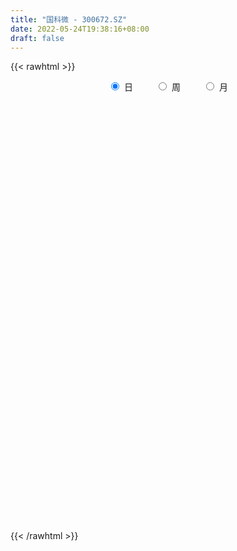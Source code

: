 ```yaml
---
title: "国科微 - 300672.SZ"
date: 2022-05-24T19:38:16+08:00
draft: false
---
```

{{< rawhtml >}}
    <div style="text-align: center">
        <label style="padding: 1rem;"><input style="margin-right: .5rem" type="radio" name="period" value="D" checked onclick="period_change(this)">日</label>
        <label style="padding: 1rem;"><input style="margin-right: .5rem" type="radio" name="period" value="W" onclick="period_change(this)">周</label>
        <label style="padding: 1rem;"><input style="margin-right: .5rem" type="radio" name="period" value="M" onclick="period_change(this)">月</label>
    </div>
    <div id="chart" style="height: 700px;"></div> 
    <script type="text/javascript">
        const D_v = [120862.31,89171.42,76706.15,83372.75,61074.45,62455.56,37964.52,43566.07,37757.03,58701.95,93674.2,50796.75,74040.01,43070.72,50532.37,38507.97,38149.57,51540.94,35740.87,30861.51,44249.94,84774.04,63611.9,56267.77,61384.2,67273.77,80666.61,52719.08,88817.34,119776.29,146628.26,105158.92,146921.7,108552.94,102187.53,93250.22,104675.49,78213.66,76056.55,81444.89,84330.43,63871.51,73622.16,49145.52,72062.99,117641.04,95067.58,100687.19,96607.95,90445.39,63958.99,64033.52,98239.22,79184.58,82783.19,69772.34,57207.22,44420.4,45070.36,68785.7,50567.45,69931.08,48498.93,44212.9,39299.27,33396.61,46309.02,38522.74,24164.31,36000.0,35255.27,45615.24,73261.95,44965.19,60491.72,45237.27,61987.63,35592.64,44218.52,34793.98,34317.98,31608.55,27212.01,29210.75,37514.67,45977.75,25271.4,30812.31,24269.03,36174.66,30590.0,21365.81,29632.81,63763.49,45093.97,34850.5,42283.98,45282.2,32596.66,17856.31,28895.82,23425.02,16724.87,33432.67,22570.6,19406.68,21418.0,19260.33,19587.73,80713.4,136599.55,85797.56,53882.55,49706.16,60603.28,63576.87,68520.57,50084.01,81132.19,49438.81,55008.53,44709.56,80245.39,53673.69,55195.55,39514.84,43396.9,32116.44,28419.46,37956.43,26720.0,25745.16,158714.24,128467.35,101268.0,75016.56,65868.9,107901.64,90627.81,56747.91,67600.43,53592.94,35628.09,27952.5,31332.26,27707.84,30980.6,29976.99,30624.09,29980.32,26485.12,26604.0,48254.42,30649.88,28489.61,30772.4,37882.36,46208.9,61374.17,82727.43,44773.31,27224.04,51524.96,60525.04,63485.09,42463.5,35831.13,40794.29,43473.11,42470.63,34731.2,25015.0,31067.97,60280.57,54276.19,49009.39,44760.06,110969.02,46036.31,153850.5,79280.48,62775.98,48627.82,43652.52,43129.45,38199.22,48525.04,28009.14,34788.79,40626.64,60458.82,80412.96,49231.7,43280.71,34200.0,26520.68,35432.5,61028.48,41184.6,41526.74,44454.92,45700.85,39419.2,26965.0,40435.78,44675.76,57011.8,44343.02,37890.67,41183.27,47680.37,47337.76,60996.13,35208.02,37290.29,38721.71,31204.32,23203.65,33372.0,38082.63,33519.78,33784.81,32272.54,28367.66,29058.0,22041.98,31445.1,27387.45,21924.94,31313.43,29841.94,34570.21,30824.12,51863.53,75615.04,56710.9,40398.97,41072.0,29228.0,54775.57,66328.37,62241.13,36422.44,32969.9,50382.24,39741.15,142221.39,82705.04,64834.32,70605.87]
const D_histogram = [0.0,0.0877939601,-0.2328827715,-0.1719512813,-0.4796543482,-0.6665525794,-0.724423935,-0.5885871289,-0.5387936617,-0.569756831,-0.2851456763,-0.2445358248,-0.369249846,-0.4826863576,-0.7569574189,-0.8480971056,-0.8323826887,-0.5545768085,-0.5240502581,-0.3772667872,-0.2096206381,-0.5417128462,-0.4183133498,-0.3591172865,-0.016715608,0.3663138112,0.269115853,0.0058203643,0.769367394,1.3515818732,2.5238887369,3.1724277583,3.9629561087,4.4713619686,4.9785899786,4.8599309393,5.1915307908,4.6971506255,4.1646865595,3.1687214434,2.3471127659,1.5770813133,0.4244478754,-0.2042649352,-0.2332393251,1.2131433586,1.3821700311,2.0519313212,3.2740016228,3.6915667612,3.7060447547,3.1191597773,2.5638289372,1.3042386512,1.4231896537,0.8121116912,-0.0859526734,-1.0987516876,-1.4775652879,-0.79186318,-0.4226909083,-1.3903026279,-2.4941427818,-2.90569884,-3.0651076288,-3.3012981638,-3.111326419,-3.6271401939,-3.6814614579,-3.751187187,-3.8598447654,-3.9196984453,-2.8838999196,-2.0674406752,-1.1680855317,-0.8675240304,-1.6133753886,-2.1497123987,-2.228153319,-2.6868706629,-3.1903940396,-3.1286529771,-2.9161282581,-2.5593447009,-2.4983457514,-1.9756838894,-1.6996504902,-1.389684202,-1.0766364231,-1.3799671115,-1.5164317157,-1.4834529222,-1.1696721343,-0.4001118308,-0.1060852215,0.0278769029,-0.5154640817,-0.2028416435,-0.2618147225,-0.3879116116,-0.7419535896,-0.5587419615,-0.4778901825,-0.2135413307,0.005668405,0.1710416752,0.3867861022,0.4202471338,1.9066590835,4.509304352,6.5857137621,7.6678941322,7.475154779,7.0564893322,6.0891814699,5.4064143143,5.0690509756,4.6192690738,4.2652378496,3.4618594269,3.256008901,2.7496654402,3.6847366279,4.3164862303,4.5939106746,4.4264027171,4.6487975966,4.3402737306,3.6414435857,3.5565790774,3.0730270584,2.4160040513,-1.333005273,-4.0979827283,-6.284632598,-7.2306268195,-7.8019913039,-7.2445887178,-5.5335558786,-4.4190629362,-4.6745135754,-3.9942710104,-3.6954203014,-3.310372228,-3.1921764812,-3.0244552997,-3.0541441177,-2.9769628798,-3.1957336423,-3.5225370862,-3.5153689542,-3.3359098016,-2.5773774184,-2.1349788903,-2.3749210971,-2.1521627005,-1.5249111175,-0.9549729226,-0.192111166,-0.6823086225,-1.5279577793,-1.8357410197,-2.6635746702,-2.3179612874,-2.220993403,-2.2428785782,-2.3885206853,-2.051735139,-1.4357626474,-0.8097507136,-0.4809186707,-0.2657884815,-0.1294052225,0.7612508215,0.9792200873,1.3005252456,0.9469285839,0.3092243306,-1.8867514081,-3.9112638193,-4.9448988189,-5.4005058027,-5.4786833372,-5.056735823,-4.2361869837,-3.4123129521,-2.5400796314,-1.7661767546,-0.9557940179,-0.3032484264,0.6010338828,1.0967647855,1.6321305318,2.0578074788,2.2830677943,2.3988839418,2.2845922795,2.1570458441,1.8634172651,1.5412928471,1.2957295983,1.1157311283,1.1375208015,1.061243366,0.7559623586,0.8160135871,1.138330737,1.3189988914,1.5107260995,1.6978055306,1.8459589877,1.8211708348,1.6123827138,1.451252149,1.2038778892,1.2694123792,1.120139349,0.9997690478,0.817306435,0.5608699145,0.4240330418,0.0818243585,-0.0107849458,0.0024077513,0.0869616121,0.1465185947,0.3815958718,0.4033391496,0.3244094146,0.1347238869,-0.0860267114,-0.6610100252,-1.0555907648,-0.7485836851,-0.9377496626,-0.8738307935,-0.803252028,-0.7482369959,-0.5860929277,-0.2797271745,0.1367110076,0.5355426456,0.7927207909,1.0077279307,1.2433620365,1.4320661576,2.0249229699,2.2667857319,2.4762997916,2.1970821903]
const D_fast = [0.0,0.1097424501,-0.2691549744,-0.2512113044,-0.6788279584,-1.0323643345,-1.2713416738,-1.2826516499,-1.3675565981,-1.5409589752,-1.3276342397,-1.3481583444,-1.565184827,-1.799292928,-2.262803344,-2.5659673071,-2.7583485625,-2.6191868843,-2.7196728985,-2.6672061244,-2.5519651347,-3.0194855544,-3.0006643954,-3.0312476538,-2.6930248773,-2.2184170054,-2.2483360002,-2.5101763979,-1.5542875197,-0.6341775722,1.1691014758,2.6107474367,4.3920148143,6.0182611663,7.770136671,8.8664603665,10.4959429157,11.1758504068,11.6845579807,11.4807732254,11.2459427393,10.870181615,9.823660146,9.1438811016,9.0565968805,10.8062654038,11.3208345841,12.5035787045,14.5441494118,15.8846062405,16.8255954227,17.0185003896,17.1041267838,16.1705961606,16.6453445765,16.2372945368,15.3177420039,14.0302550677,13.2820501455,13.7697864584,14.0332860031,12.7180986264,10.9907227771,9.8527420089,8.9270563128,7.8655412369,7.277681377,5.8550825536,4.8803959251,3.8728733993,2.7992546295,1.7594763383,2.0742998841,2.3738989597,2.9812327203,3.064913214,1.9157180086,0.8419528988,0.2064736488,-0.9239613608,-2.2250832474,-2.9455054292,-3.4620127748,-3.7450653928,-4.3086528811,-4.2799119915,-4.4287912148,-4.4662459771,-4.4223573039,-5.0706797702,-5.5862523034,-5.9241367405,-5.9027739861,-5.2332416403,-4.9657363364,-4.8248049863,-5.4970119913,-5.2350999639,-5.3595267236,-5.5826015156,-6.122131891,-6.0786057532,-6.1172265199,-5.9062630007,-5.6856361637,-5.4775024748,-5.1650615222,-5.0265387072,-3.0634619866,0.6665093699,4.3893472205,7.3885011237,9.0645504652,10.4100073515,10.9649948566,11.6338312797,12.5637306849,13.2687660515,13.9810442897,14.0431307238,14.6512824231,14.8323553223,16.6886106671,18.399481827,19.82538394,20.7644766617,22.1490709404,22.925615507,23.1371462585,23.9414265196,24.2261312653,24.1731092709,20.0908486284,16.3013754911,12.5435674719,9.7899165455,7.2680542351,6.0143096417,6.3419535113,6.3516807196,4.9276016865,4.609276499,3.9842721327,3.541727149,2.8618787755,2.2734861321,1.4802612847,0.8132018027,-0.2045023705,-1.4119400859,-2.2836141925,-2.9381324903,-2.8239444617,-2.9152906562,-3.7489631373,-4.0642454158,-3.8182216121,-3.4870266479,-2.7721926828,-3.4329672949,-4.6606058965,-5.4273243918,-6.9210517099,-7.154928649,-7.6132091152,-8.1958139351,-8.9385862135,-9.1147344519,-8.8577026222,-8.4341283668,-8.2255259915,-8.0768429227,-7.9728109694,-6.89184222,-6.4290679323,-5.7826314627,-5.8994959784,-6.459894149,-9.1275577397,-12.1298861058,-14.3997458101,-16.2054792445,-17.6533276134,-18.495564055,-18.7340619615,-18.763266168,-18.5260527552,-18.193694067,-17.6222598348,-17.0455263499,-15.9909855699,-15.2210634709,-14.2776650917,-13.337536275,-12.5415090109,-11.825971878,-11.3691154704,-10.9574004448,-10.7851747074,-10.7219759137,-10.6436067629,-10.5446724509,-10.2385025773,-10.0494691713,-10.165759589,-9.9017049638,-9.2948051296,-8.7843872523,-8.2149785194,-7.6034477056,-6.9938045016,-6.5632999458,-6.3689923884,-6.1673099159,-6.1137147034,-5.7308271186,-5.6000653115,-5.4704933508,-5.4486293549,-5.5648483967,-5.595677009,-5.9174296026,-6.0127351434,-5.9989405085,-5.8926462446,-5.7964596134,-5.4659833683,-5.3434053031,-5.3412326845,-5.4972372404,-5.7394945166,-6.4797303367,-7.1382087675,-7.018347609,-7.4419510022,-7.5964898315,-7.726724073,-7.8587682898,-7.8431474535,-7.606713494,-7.15609756,-6.6233802606,-6.1680219176,-5.7010827951,-5.1546081801,-4.6078875196,-3.5087999649,-2.7002407699,-1.8716517623,-1.601598816]
const D_slow = [0.0,0.02194849,-0.0362722029,-0.0792600232,-0.1991736102,-0.3658117551,-0.5469177388,-0.694064521,-0.8287629365,-0.9712021442,-1.0424885633,-1.1036225195,-1.195934981,-1.3166065704,-1.5058459251,-1.7178702015,-1.9259658737,-2.0646100758,-2.1956226404,-2.2899393372,-2.3423444967,-2.4777727082,-2.5823510457,-2.6721303673,-2.6763092693,-2.5847308165,-2.5174518533,-2.5159967622,-2.3236549137,-1.9857594454,-1.3547872612,-0.5616803216,0.4290587056,1.5468991977,2.7915466924,4.0065294272,5.3044121249,6.4786997813,7.5198714212,8.312051782,8.8988299735,9.2931003018,9.3992122706,9.3481460368,9.2898362056,9.5931220452,9.938664553,10.4516473833,11.270147789,12.1930394793,13.119550668,13.8993406123,14.5402978466,14.8663575094,15.2221549228,15.4251828456,15.4036946773,15.1290067554,14.7596154334,14.5616496384,14.4559769113,14.1084012543,13.4848655589,12.7584408489,11.9921639417,11.1668394007,10.389007796,9.4822227475,8.561857383,7.6240605863,6.6590993949,5.6791747836,4.9581998037,4.4413396349,4.149318252,3.9324372444,3.5290933972,2.9916652975,2.4346269678,1.7629093021,0.9653107922,0.1831475479,-0.5458845166,-1.1857206919,-1.8103071297,-2.3042281021,-2.7291407246,-3.0765617751,-3.3457208809,-3.6907126588,-4.0698205877,-4.4406838182,-4.7331018518,-4.8331298095,-4.8596511149,-4.8526818892,-4.9815479096,-5.0322583205,-5.0977120011,-5.194689904,-5.3801783014,-5.5198637917,-5.6393363374,-5.6927216701,-5.6913045688,-5.64854415,-5.5518476244,-5.446785841,-4.9701210701,-3.8427949821,-2.1963665416,-0.2793930085,1.5893956862,3.3535180193,4.8758133867,6.2274169653,7.4946797092,8.6494969777,9.7158064401,10.5812712968,11.3952735221,12.0826898821,13.0038740391,14.0829955967,15.2314732653,16.3380739446,17.5002733438,18.5853417764,19.4957026728,20.3848474422,21.1531042068,21.7571052196,21.4238539014,20.3993582193,18.8282000698,17.020543365,15.070045539,13.2588983595,11.8755093899,10.7707436558,9.602115262,8.6035475094,7.679692434,6.852099377,6.0540552567,5.2979414318,4.5344054024,3.7901646824,2.9912312718,2.1105970003,1.2317547617,0.3977773113,-0.2465670433,-0.7803117658,-1.3740420401,-1.9120827153,-2.2933104946,-2.5320537253,-2.5800815168,-2.7506586724,-3.1326481172,-3.5915833721,-4.2574770397,-4.8369673615,-5.3922157123,-5.9529353568,-6.5500655282,-7.0629993129,-7.4219399748,-7.6243776532,-7.7446073209,-7.8110544412,-7.8434057469,-7.6530930415,-7.4082880196,-7.0831567083,-6.8464245623,-6.7691184796,-7.2408063316,-8.2186222865,-9.4548469912,-10.8049734419,-12.1746442762,-13.4388282319,-14.4978749779,-15.3509532159,-15.9859731237,-16.4275173124,-16.6664658169,-16.7422779235,-16.5920194528,-16.3178282564,-15.9097956235,-15.3953437538,-14.8245768052,-14.2248558197,-13.6537077499,-13.1144462889,-12.6485919726,-12.2632687608,-11.9393363612,-11.6604035792,-11.3760233788,-11.1107125373,-10.9217219476,-10.7177185509,-10.4331358666,-10.1033861438,-9.7257046189,-9.3012532362,-8.8397634893,-8.3844707806,-7.9813751022,-7.6185620649,-7.3175925926,-7.0002394978,-6.7202046605,-6.4702623986,-6.2659357899,-6.1257183112,-6.0197100508,-5.9992539611,-6.0019501976,-6.0013482598,-5.9796078567,-5.9429782081,-5.8475792401,-5.7467444527,-5.6656420991,-5.6319611273,-5.6534678052,-5.8187203115,-6.0826180027,-6.269763924,-6.5042013396,-6.722659038,-6.923472045,-7.110531294,-7.2570545259,-7.3269863195,-7.2928085676,-7.1589229062,-6.9607427085,-6.7088107258,-6.3979702167,-6.0399536773,-5.5337229348,-4.9670265018,-4.3479515539,-3.7986810063]
const D_data = [['2021-05-13', 92.8107, 87.2281, 85.8324, 98.1939],['2021-05-14', 87.2281, 88.6038, 82.9115, 90.4381],['2021-05-17', 83.5695, 82.7919, 81.5458, 87.5969],['2021-05-18', 83.7489, 86.6997, 81.7452, 89.6007],['2021-05-19', 88.5639, 81.1271, 80.6287, 88.5639],['2021-05-20', 79.7614, 80.7981, 77.0997, 82.3333],['2021-05-21', 80.7184, 81.1271, 78.7645, 83.1109],['2021-05-24', 80.5589, 83.1508, 79.253, 84.6162],['2021-05-25', 83.739, 82.0143, 79.9308, 84.0181],['2021-05-26', 82.2436, 80.4791, 79.8611, 86.2312],['2021-05-27', 78.8044, 84.6362, 78.8044, 90.7172],['2021-05-28', 82.7421, 82.0941, 80.7981, 84.1975],['2021-05-31', 83.091, 79.3825, 77.2592, 85.0848],['2021-06-01', 77.7676, 78.3557, 76.2025, 79.7514],['2021-06-02', 77.957, 74.5875, 73.77, 78.2561],['2021-06-03', 74.0492, 75.0162, 73.1021, 76.2623],['2021-06-04', 74.0193, 75.2155, 73.77, 77.0598],['2021-06-07', 76.0629, 78.4554, 75.8037, 79.6716],['2021-06-08', 78.5352, 75.4548, 75.2754, 79.1931],['2021-06-09', 75.1956, 76.7109, 74.4679, 77.6679],['2021-06-10', 76.7208, 77.2592, 75.7937, 78.7545],['2021-06-11', 74.2685, 69.9021, 68.3968, 74.2685],['2021-06-15', 70.8791, 74.2984, 70.6797, 76.342],['2021-06-16', 74.7769, 73.3015, 72.7732, 78.8542],['2021-06-17', 71.7862, 77.4087, 71.7862, 78.2561],['2021-06-18', 78.9639, 79.6517, 75.9632, 81.5458],['2021-06-21', 79.3427, 74.2984, 72.7732, 79.3427],['2021-06-22', 73.8498, 70.9887, 70.58, 75.5146],['2021-06-23', 70.7993, 85.1845, 70.7794, 85.1845],['2021-06-24', 88.8231, 87.1085, 84.7558, 90.4181],['2021-06-25', 84.9951, 100.5865, 84.8555, 104.5341],['2021-06-28', 96.3995, 101.1148, 94.7048, 104.6637],['2021-06-29', 105.1921, 109.6582, 105.1921, 121.3418],['2021-06-30', 113.0476, 113.1772, 110.665, 124.6116],['2021-07-01', 115.6395, 120.0259, 110.665, 122.6178],['2021-07-02', 119.6271, 117.6732, 107.6644, 120.9231],['2021-07-05', 118.6402, 128.5991, 112.7087, 128.5991],['2021-07-06', 125.6085, 122.6178, 117.733, 132.4671],['2021-07-07', 121.6209, 123.9137, 115.6395, 129.1375],['2021-07-08', 121.2022, 118.0321, 115.6395, 125.2894],['2021-07-09', 118.1019, 118.7299, 107.7541, 120.624],['2021-07-12', 119.6271, 117.9324, 113.8152, 121.8402],['2021-07-13', 117.6732, 110.0569, 107.774, 117.733],['2021-07-14', 110.3161, 113.2171, 109.6482, 115.6395],['2021-07-15', 111.642, 120.1056, 110.5554, 123.6944],['2021-07-16', 119.77, 144.19, 119.1, 144.19],['2021-07-19', 142.88, 135.0, 131.7, 142.99],['2021-07-20', 135.01, 146.39, 131.95, 149.0],['2021-07-21', 144.89, 162.14, 140.37, 172.16],['2021-07-22', 160.0, 160.98, 157.1, 174.12],['2021-07-23', 161.99, 161.88, 156.99, 169.16],['2021-07-26', 160.0, 157.46, 153.0, 167.56],['2021-07-27', 160.43, 159.07, 156.0, 182.9],['2021-07-28', 158.01, 148.97, 127.26, 161.0],['2021-07-29', 156.8, 166.4, 155.0, 169.36],['2021-07-30', 166.41, 159.0, 155.26, 166.51],['2021-08-02', 157.83, 153.8, 147.13, 162.0],['2021-08-03', 154.0, 148.88, 144.56, 154.0],['2021-08-04', 151.5, 154.15, 149.28, 157.31],['2021-08-05', 152.49, 169.51, 147.85, 175.0],['2021-08-06', 169.5, 169.99, 163.0, 177.86],['2021-08-09', 162.0, 152.92, 148.0, 165.1],['2021-08-10', 150.0, 146.0, 142.31, 152.44],['2021-08-11', 144.55, 150.27, 143.35, 156.2],['2021-08-12', 150.0, 151.25, 149.95, 158.0],['2021-08-13', 148.5, 148.31, 145.5, 152.83],['2021-08-16', 145.0, 152.49, 144.37, 161.2],['2021-08-17', 151.56, 141.47, 140.44, 154.98],['2021-08-18', 141.44, 144.06, 141.38, 147.68],['2021-08-19', 144.67, 141.7, 136.0, 145.0],['2021-08-20', 141.5, 138.69, 136.3, 146.0],['2021-08-23', 136.0, 136.6, 134.87, 141.4],['2021-08-24', 136.6, 151.01, 132.0, 157.89],['2021-08-25', 150.95, 151.97, 147.76, 154.63],['2021-08-26', 150.67, 156.98, 150.67, 169.0],['2021-08-27', 156.21, 152.49, 147.3, 156.98],['2021-08-30', 144.0, 137.7, 137.0, 145.99],['2021-08-31', 136.99, 135.8, 134.0, 141.5],['2021-09-01', 135.67, 138.5, 129.35, 141.0],['2021-09-02', 138.51, 130.6, 130.17, 138.98],['2021-09-03', 132.0, 125.26, 124.99, 134.0],['2021-09-06', 125.26, 128.69, 122.01, 129.5],['2021-09-07', 127.86, 128.87, 127.73, 134.95],['2021-09-08', 129.69, 129.9, 126.0, 132.77],['2021-09-09', 128.0, 125.08, 122.3, 129.5],['2021-09-10', 126.5, 130.36, 125.2, 135.84],['2021-09-13', 128.0, 127.6, 125.57, 131.83],['2021-09-14', 127.24, 127.96, 127.01, 133.79],['2021-09-15', 126.8, 128.24, 123.51, 129.8],['2021-09-16', 126.95, 119.05, 119.05, 128.2],['2021-09-17', 120.43, 118.23, 118.23, 124.8],['2021-09-22', 118.76, 118.26, 116.46, 122.43],['2021-09-23', 117.99, 121.0, 117.0, 123.2],['2021-09-24', 124.0, 128.34, 124.0, 140.0],['2021-09-27', 127.0, 124.37, 123.51, 135.95],['2021-09-28', 122.5, 122.8, 119.4, 128.98],['2021-09-29', 120.84, 112.3, 111.0, 121.58],['2021-09-30', 114.99, 121.4, 112.5, 121.88],['2021-10-08', 124.75, 116.52, 115.09, 124.75],['2021-10-11', 116.85, 114.18, 113.58, 116.97],['2021-10-12', 114.5, 108.81, 105.9, 115.7],['2021-10-13', 109.2, 113.78, 108.43, 114.4],['2021-10-14', 112.37, 112.0, 111.01, 114.78],['2021-10-15', 111.12, 114.15, 109.8, 117.38],['2021-10-18', 114.55, 114.0, 110.9, 114.55],['2021-10-19', 115.0, 113.63, 111.87, 115.52],['2021-10-20', 114.5, 114.72, 113.6, 116.66],['2021-10-21', 115.1, 112.65, 112.34, 117.68],['2021-10-22', 135.18, 135.18, 135.18, 135.18],['2021-10-25', 162.22, 162.22, 155.45, 162.22],['2021-10-26', 171.0, 172.35, 165.87, 175.9],['2021-10-27', 176.17, 174.01, 171.8, 180.88],['2021-10-28', 175.49, 166.62, 166.62, 176.98],['2021-10-29', 166.99, 168.32, 165.0, 173.66],['2021-11-01', 172.19, 163.55, 162.63, 172.98],['2021-11-02', 165.83, 168.05, 162.53, 173.54],['2021-11-03', 165.62, 174.8, 165.62, 185.6],['2021-11-04', 180.01, 176.3, 171.05, 181.38],['2021-11-05', 176.3, 180.2, 172.61, 192.58],['2021-11-08', 175.88, 175.98, 169.31, 178.79],['2021-11-09', 174.3, 185.0, 172.57, 185.0],['2021-11-10', 182.0, 183.39, 176.56, 184.81],['2021-11-11', 180.0, 207.0, 180.0, 210.0],['2021-11-12', 203.0, 212.6, 200.0, 212.88],['2021-11-15', 214.98, 216.3, 213.64, 230.34],['2021-11-16', 217.81, 216.9, 214.0, 226.68],['2021-11-17', 213.86, 228.0, 213.0, 232.88],['2021-11-18', 224.0, 227.3, 222.4, 233.8],['2021-11-19', 227.02, 225.6, 219.8, 229.25],['2021-11-22', 228.0, 236.91, 228.0, 241.9],['2021-11-23', 234.48, 236.0, 232.0, 241.0],['2021-11-24', 233.0, 236.0, 232.96, 244.44],['2021-11-25', 188.8, 188.8, 188.8, 210.0],['2021-11-26', 189.0, 184.26, 180.05, 192.5],['2021-11-29', 183.98, 176.7, 174.2, 183.98],['2021-11-30', 178.21, 180.88, 174.6, 181.0],['2021-12-01', 180.0, 177.71, 176.7, 186.2],['2021-12-02', 181.89, 187.8, 180.52, 190.49],['2021-12-03', 190.74, 205.08, 187.6, 208.3],['2021-12-06', 202.01, 202.89, 197.7, 207.55],['2021-12-07', 201.36, 185.85, 184.27, 203.6],['2021-12-08', 188.23, 196.55, 188.22, 203.39],['2021-12-09', 195.72, 192.5, 191.27, 198.78],['2021-12-10', 192.0, 193.66, 189.64, 196.0],['2021-12-13', 193.99, 189.99, 187.0, 196.4],['2021-12-14', 188.5, 189.7, 187.5, 191.6],['2021-12-15', 189.81, 185.86, 185.0, 191.8],['2021-12-16', 185.0, 185.5, 184.08, 192.3],['2021-12-17', 184.0, 179.41, 178.38, 184.7],['2021-12-20', 179.67, 174.24, 173.6, 182.5],['2021-12-21', 176.0, 174.97, 171.2, 178.0],['2021-12-22', 179.0, 175.0, 172.01, 179.74],['2021-12-23', 173.88, 182.44, 172.5, 184.1],['2021-12-24', 183.0, 179.77, 175.0, 184.44],['2021-12-27', 179.65, 169.8, 169.8, 181.74],['2021-12-28', 170.68, 173.5, 168.63, 176.3],['2021-12-29', 173.48, 179.1, 171.6, 181.58],['2021-12-30', 179.0, 180.29, 177.22, 184.8],['2021-12-31', 178.18, 185.5, 171.8, 185.8],['2022-01-04', 183.01, 169.8, 168.36, 183.48],['2022-01-05', 169.01, 160.41, 160.0, 171.97],['2022-01-06', 157.0, 162.19, 155.5, 162.3],['2022-01-07', 161.03, 150.22, 149.89, 162.96],['2022-01-10', 152.01, 160.97, 152.01, 162.5],['2022-01-11', 154.0, 156.5, 150.1, 163.0],['2022-01-12', 159.5, 152.61, 150.15, 159.5],['2022-01-13', 153.08, 147.85, 146.0, 153.91],['2022-01-14', 148.0, 151.66, 146.84, 153.28],['2022-01-17', 152.66, 155.31, 150.15, 156.48],['2022-01-18', 155.0, 156.83, 151.52, 160.5],['2022-01-19', 153.69, 154.08, 153.0, 159.6],['2022-01-20', 155.97, 152.72, 151.4, 156.7],['2022-01-21', 151.86, 151.41, 148.93, 153.78],['2022-01-24', 150.5, 162.8, 148.23, 163.88],['2022-01-25', 164.7, 157.0, 156.1, 165.59],['2022-01-26', 157.21, 159.64, 151.19, 161.88],['2022-01-27', 161.74, 151.0, 150.18, 162.59],['2022-01-28', 151.11, 144.28, 123.99, 152.39],['2022-02-07', 125.0, 115.42, 115.42, 126.0],['2022-02-08', 110.0, 102.68, 96.96, 111.67],['2022-02-09', 100.66, 101.98, 99.61, 103.16],['2022-02-10', 103.06, 99.58, 98.0, 103.8],['2022-02-11', 99.91, 96.85, 95.88, 99.91],['2022-02-14', 94.5, 97.99, 93.52, 98.88],['2022-02-15', 97.99, 100.63, 97.04, 101.24],['2022-02-16', 102.0, 99.93, 99.02, 102.01],['2022-02-17', 99.89, 100.51, 98.02, 102.52],['2022-02-18', 99.5, 99.7, 98.75, 101.49],['2022-02-21', 99.85, 101.0, 99.45, 103.0],['2022-02-22', 100.18, 100.1, 97.13, 102.21],['2022-02-23', 100.15, 105.22, 99.88, 107.5],['2022-02-24', 104.91, 102.23, 100.0, 111.37],['2022-02-25', 105.0, 104.32, 102.5, 105.99],['2022-02-28', 105.0, 104.8, 103.3, 107.5],['2022-03-01', 104.0, 103.64, 102.1, 104.47],['2022-03-02', 103.65, 103.0, 100.24, 103.65],['2022-03-03', 104.0, 100.01, 99.91, 105.0],['2022-03-04', 98.95, 99.06, 98.13, 104.0],['2022-03-07', 97.95, 95.61, 95.26, 99.49],['2022-03-08', 96.07, 93.17, 92.0, 98.2],['2022-03-09', 93.4, 92.0, 88.0, 95.2],['2022-03-10', 94.0, 90.95, 90.85, 94.94],['2022-03-11', 88.5, 92.31, 88.0, 92.31],['2022-03-14', 92.5, 90.21, 89.4, 92.5],['2022-03-15', 89.27, 85.46, 85.0, 91.38],['2022-03-16', 87.49, 88.46, 83.01, 89.09],['2022-03-17', 90.0, 92.06, 89.2, 94.46],['2022-03-18', 91.2, 91.17, 88.56, 92.61],['2022-03-21', 90.25, 92.04, 89.21, 92.78],['2022-03-22', 92.0, 92.94, 90.73, 94.94],['2022-03-23', 93.12, 93.49, 90.55, 95.38],['2022-03-24', 92.23, 91.9, 89.58, 93.0],['2022-03-25', 93.5, 89.17, 89.17, 96.15],['2022-03-28', 88.05, 88.88, 87.5, 91.2],['2022-03-29', 89.15, 86.69, 85.8, 90.63],['2022-03-30', 87.44, 90.09, 87.12, 90.48],['2022-03-31', 89.91, 87.15, 86.68, 89.92],['2022-04-01', 86.67, 86.69, 85.13, 88.5],['2022-04-06', 86.88, 84.91, 83.5, 86.89],['2022-04-07', 84.0, 82.46, 82.43, 87.8],['2022-04-08', 82.5, 82.42, 79.99, 83.39],['2022-04-11', 81.13, 77.89, 77.3, 81.47],['2022-04-12', 77.05, 79.01, 75.0, 79.17],['2022-04-13', 78.09, 79.26, 77.48, 80.44],['2022-04-14', 79.26, 79.6, 77.46, 80.47],['2022-04-15', 78.06, 78.92, 77.44, 80.33],['2022-04-18', 78.0, 81.29, 77.8, 81.38],['2022-04-19', 80.29, 78.8, 78.49, 81.69],['2022-04-20', 78.99, 76.86, 76.7, 79.87],['2022-04-21', 76.21, 74.12, 73.74, 79.1],['2022-04-22', 74.01, 71.83, 71.1, 74.38],['2022-04-25', 70.95, 64.11, 64.11, 70.95],['2022-04-26', 65.7, 62.2, 61.86, 65.7],['2022-04-27', 61.0, 69.15, 60.5, 69.28],['2022-04-28', 63.19, 61.66, 59.14, 64.2],['2022-04-29', 61.37, 62.82, 59.81, 63.61],['2022-05-05', 62.1, 61.62, 60.51, 63.3],['2022-05-06', 59.61, 60.14, 59.48, 63.3],['2022-05-09', 60.16, 60.51, 59.2, 62.0],['2022-05-10', 59.5, 62.2, 58.66, 63.92],['2022-05-11', 62.57, 64.44, 61.85, 67.8],['2022-05-12', 64.0, 65.67, 63.5, 67.88],['2022-05-13', 66.0, 65.2, 64.4, 66.52],['2022-05-16', 65.86, 65.7, 64.8, 67.0],['2022-05-17', 65.92, 67.15, 65.09, 68.5],['2022-05-18', 67.0, 67.9, 66.3, 69.38],['2022-05-19', 67.01, 75.65, 66.56, 81.48],['2022-05-20', 75.65, 74.49, 72.57, 75.65],['2022-05-23', 74.49, 76.55, 73.4, 76.9],['2022-05-24', 75.31, 71.53, 71.53, 77.93]]
const W_v = [164.31,3531.04,621009.0499999999,333888.92,183826.82,279303.21,366774.54,292800.57,245126.57,426265.55,149126.5,380569.74,259857.18,170880.39,150842.08,295415.97,290661.78,283416.5,268613.59,210057.74,186560.18,159020.73,120415.65,181991.6,111577.28,144891.12,120772.23,93940.28,104276.37,89566.73,53673.95,39906.45,189120.1,153517.46,324647.73,268933.59,325422.8099999999,193866.33,213044.15,258826.22,176747.19,75093.69,98643.1,102370.42,30362.82,94178.56,71814.17,79702.67,74332.0,254695.23,192041.46,133064.09,116637.39,65792.63,97536.37,129148.66,142340.08,96363.09,89260.4,49670.84,61599.98,47434.7,58980.75,76717.14,60200.29,60534.35,73815.85,96435.43,58569.72,54441.37,46035.32,26909.39,19755.1,29744.5,13466.0,45642.39,27665.44,44170.27,34034.24,50819.54,68546.7,101889.33,187819.71,177384.62,86875.74,90105.31,73238.71,60549.92,50750.22,67150.05,12975.31,53297.88,52212.99,140342.84,118620.52,65683.2,53257.69,109818.64,140809.97,98137.53,68536.27,112188.78,98272.76,65953.33,67021.16,61567.08,71848.11,125198.99,788198.8600000001,550434.27,405122.13,320586.09,22260.84,119671.21,175917.12,93337.28,243098.03,187461.82,182528.49,180966.3,178551.54,180808.98,264226.36,332069.08,321635.0,156548.12,321296.04,482849.9,352469.61,273477.05,308900.58,411996.05,369341.0700000001,231176.28,258855.87,221780.04,161338.74,176663.66,257702.13,167893.36,131295.26,128691.58,135889.31,232989.21,216160.29,234568.82,141956.38,98221.77,90289.68,96610.62,202288.67,286823.69,226600.6,132773.02,122834.71,166396.2,81368.36,86233.39,89779.27,149668.96,138407.8,206375.01,89715.94,35714.36,15379.04,80098.47,50323.68,46156.09,74591.55,110983.0,89564.78,70137.14,53421.63,80014.92,62717.1,61368.8,45495.14,70842.06,82197.7,71484.69,56756.68,91980.14,46558.59,23972.44,47689.73,91248.63,50633.22,64064.43,53489.28,39579.07,26401.95,29995.76,97503.81,223054.56,158450.62,519906.49,321573.43,284496.0,244300.64,247167.3,248537.64,488607.58,556071.3099999999,424721.02,376343.22,446767.1,394012.85,266051.13,235338.79,180251.34,269571.37,210910.75,171523.73,147117.4,114762.11,167510.65,32596.66,120334.69,102243.34,406699.22,323916.92,283075.98,198643.19,377603.18,440682.91,241521.87,150621.78,161973.74,204727.44,206249.74,243099.05,176757.91,319295.23,390571.09,201515.37,265518.91,200462.37,212286.31,213431.36,235088.2,165627.99,104974.41,145524.99,141912.86,249583.8,81470.97,248995.51,348019.72,135440.19]
const W_histogram = [0.0,0.3581574929,0.6741076483,0.8241355725,0.8766843138,1.107708085,1.2265435448,1.3203708115,1.8919342582,1.8770953252,2.0889329637,2.3540056074,2.2305967696,1.8127309497,1.5533127943,1.8415395678,1.8084015552,1.5036283438,1.2533428266,0.7460365459,0.2159639927,-0.0591374385,-0.3990413109,-0.4351982682,-0.6176079662,-0.8977618756,-1.148285144,-1.3426672238,-1.9411676352,-2.3704469962,-2.6566360754,-2.6044119069,-2.182197313,-1.5499938219,-0.8169751508,-0.497992445,0.2213592632,0.7623657339,0.7803270653,0.7834524971,0.3231750574,0.100743809,-0.0940542144,-0.2472195411,-0.2256880846,-0.524824708,-0.6860102315,-1.0991428096,-1.093852705,-0.8332390265,-0.6714070979,-0.7093201458,-0.7435129619,-0.9250429599,-0.7051477547,-0.677980324,-0.6410082405,-0.6946368867,-0.7127425812,-0.7533495057,-0.7660191757,-0.7241663006,-0.9347076134,-0.9537285704,-0.9203431264,-0.788924091,-0.6866790183,-0.4736396377,-0.4618187902,-0.393887532,-0.314127598,-0.2546887239,-0.1950144011,-0.2420968796,-0.2424828943,-0.1239125813,-0.0123016175,0.1010584708,0.1787095419,0.3142316926,0.467471691,0.7277366843,1.2184063317,1.1113047466,1.1052149968,1.0273693585,0.9914268793,0.8190527621,0.7553146598,0.6109136874,0.4193433006,0.3417649062,0.2593544571,0.2277667336,0.3843239685,0.2487192048,0.1509556737,0.2653201072,0.2234258243,0.1976742097,0.0838821317,0.1080059699,-0.0020176045,-0.1643059737,-0.3479374312,-0.3872103438,-0.33495622,-0.1066632441,0.5371041687,1.1497771437,1.3811892049,1.1227787751,0.877579231,0.6769257925,0.4439457041,0.2952513538,0.4255871954,0.2734222762,0.2157117425,0.1689381583,-0.0956129408,-0.0780811415,0.0120141832,0.2209406483,0.1182379721,0.1485502469,0.4622315905,1.1646335984,1.6774987467,1.8821044454,1.9369023169,2.3331110014,1.4681524216,0.8567480235,0.3067228918,-0.319565366,-1.0439189559,-1.5658655139,-1.7236370973,-1.788274774,-1.9204270589,-1.7375147003,-1.3970435783,-0.9261244387,-0.5592130734,-0.4951627594,-0.3424988466,-0.3009005327,-0.3431169205,-0.1795946168,0.1793399302,0.8700869728,0.6401811773,0.3540431805,0.3337770365,0.2393463426,0.0137587448,-0.293051856,-0.3629991636,-0.092322442,-0.4071810688,-0.3902527812,-0.4898202118,-0.5943573323,-0.5838383926,-0.5926800926,-0.6767321327,-0.7001804451,-0.6344702008,-0.565770241,-0.3995353686,-0.3994592785,-0.3569324896,-0.6397582739,-0.9123705113,-1.2181916893,-1.2009258697,-1.1141955799,-0.9076801546,-0.8206160394,-1.0452304858,-1.0088877623,-0.7449679975,-0.4542482333,-0.3479722446,0.0641708353,0.0469750853,0.239256142,0.3161785695,0.4178389628,0.3709402966,0.3489696934,0.6737978857,1.826626585,2.8867055469,4.5307665045,4.8392287846,4.8222212127,4.0904283273,3.0395481411,2.7981168175,3.7841244473,5.2335773472,5.8626005155,7.4884257132,9.1408614017,9.3897894041,9.6097265298,7.6931376806,5.2899933049,4.1904148723,1.3375384874,-0.4045420422,-2.4577308239,-3.1733781731,-4.0940234457,-4.9541002036,-5.5596534124,-4.4679271838,-1.5865939597,0.9122386457,4.3477936244,6.9423983912,5.3902234058,5.2749153591,3.9967482307,1.8670138048,0.2432984585,-0.6359897621,-3.6183045845,-5.4107864042,-6.4590586649,-7.4102666534,-10.8057350973,-12.321841982,-12.4394833873,-12.2765931856,-12.0135176609,-11.3160404395,-10.4119432046,-9.4326363731,-8.5502612377,-7.7062691982,-7.1421196637,-6.8891952199,-6.4249316692,-5.3439498864,-3.6509592541,-2.436567805]
const W_fast = [0.0,0.4476968661,0.9321739337,1.2882357509,1.5599555706,2.0679063631,2.4933777091,2.9172976787,3.9618446899,4.4162795883,5.1503504677,6.0039245133,6.4381648679,6.4734817854,6.6023918286,7.3510034941,7.7699658702,7.8410997447,7.9041499342,7.58335279,7.1072712349,6.8173854441,6.3777212439,6.2327647197,5.8959530301,5.3913586518,4.8537640974,4.3237152117,3.2399228914,2.2180317814,1.2676836834,0.6688048752,0.5454701408,0.7901751764,1.3189500598,1.5134346544,2.2881261783,3.0197240825,3.2327671803,3.4317557363,3.052272061,2.8550267648,2.6367151878,2.4217449758,2.3868544112,1.9565116108,1.6238235295,0.9359052489,0.6677321772,0.7200360991,0.7140162533,0.498773169,0.2787021123,-0.1340886256,-0.090480359,-0.2328080094,-0.356087986,-0.5833758539,-0.7796671936,-1.0086114946,-1.2127859585,-1.3519746585,-1.7961928747,-2.0536459743,-2.2503463118,-2.3161582993,-2.3855829811,-2.2909535099,-2.39458736,-2.4251279848,-2.4238999503,-2.4281332572,-2.4172125346,-2.524819233,-2.5858259713,-2.4982338036,-2.3896982443,-2.2510735383,-2.1287450816,-1.9146650078,-1.6445570866,-1.2023579223,-0.4070866919,-0.2363620904,0.033851909,0.2128486104,0.424762851,0.4571519243,0.582242487,0.5905699365,0.5038353748,0.5116982069,0.4941263721,0.519480332,0.772118559,0.6986935965,0.6386689838,0.8193634441,0.8333256173,0.8569925552,0.7641710101,0.8152963407,0.7047683652,0.5014035026,0.2307876872,0.0947121887,0.0632272575,0.2648544224,1.0428978773,1.9430151383,2.5197245007,2.5420087646,2.5162040283,2.4847820379,2.3627883755,2.2879068637,2.5246395041,2.440830154,2.4370475559,2.4325085113,2.144054177,2.1420656908,2.2351645614,2.4993261886,2.4261830054,2.493632842,2.9228720832,3.9164324906,4.8486723256,5.5238041357,6.0628275864,7.0423140212,6.5443935468,6.1471761546,5.6738317459,4.9676521465,3.9823188177,3.0689058812,2.4802250235,1.9685186533,1.3562596036,1.1047932872,1.0960035146,1.3353915445,1.5624996414,1.5027592657,1.5697984668,1.5361716475,1.4081760296,1.5267996791,1.9305692087,2.8388379944,2.7689774933,2.5713502917,2.6345284067,2.5999342985,2.3777863869,1.9977128221,1.8370157236,2.0846118347,1.6679579407,1.587323033,1.3653005494,1.1121740959,0.9767334374,0.8197217143,0.566486641,0.3679932174,0.2750859114,0.2023433109,0.2686943412,0.1689056117,0.1221992782,-0.3205660746,-0.8212709398,-1.4316400401,-1.714605688,-1.9064242932,-1.9268289064,-2.0449188011,-2.5308408689,-2.746720086,-2.6690423206,-2.4918846147,-2.4726016872,-2.0444158985,-2.0498678772,-1.7977727849,-1.6418057151,-1.4356855811,-1.3898491731,-1.3245773529,-0.8312996892,0.7781856563,2.559941005,5.3366935887,6.8549630649,8.0435107962,8.3343249926,8.0433318417,8.5014297225,10.4334684641,13.1913157008,15.285988998,18.783920624,22.7215716629,25.3179470163,27.9403157745,27.9470113454,26.8663652959,26.8143905814,24.2958988184,22.4526827782,19.7850612906,18.2760693981,16.3319182641,14.2333164553,12.2378498933,12.212594326,14.6972790602,17.424171327,21.9466747118,26.2768790765,26.0722599424,27.2756807355,26.9967006648,25.3337196901,23.7708289584,22.7325432974,18.8456523287,15.700473908,13.0374369811,10.2336623292,4.136760111,-0.4598072692,-3.6873195213,-6.593577616,-9.3338815065,-11.465414395,-13.1643029613,-14.5431552231,-15.7983453971,-16.8809206572,-18.1023010386,-19.5716753997,-20.7136447664,-20.9686504551,-20.1883996363,-19.5831501386]
const W_slow = [0.0,0.0895393732,0.2580662853,0.4641001784,0.6832712569,0.9601982781,1.2668341643,1.5969268672,2.0699104317,2.539184263,3.061417504,3.6499189058,4.2075680982,4.6607508357,5.0490790343,5.5094639262,5.961564315,6.3374714009,6.6508071076,6.8373162441,6.8913072422,6.8765228826,6.7767625549,6.6679629878,6.5135609963,6.2891205274,6.0020492414,5.6663824354,5.1810905266,4.5884787776,3.9243197587,3.273216782,2.7276674538,2.3401689983,2.1359252106,2.0114270994,2.0667669152,2.2573583486,2.452440115,2.6483032392,2.7290970036,2.7542829558,2.7307694022,2.6689645169,2.6125424958,2.4813363188,2.3098337609,2.0350480585,1.7615848823,1.5532751256,1.3854233512,1.2080933147,1.0222150742,0.7909543343,0.6146673956,0.4451723146,0.2849202545,0.1112610328,-0.0669246125,-0.2552619889,-0.4467667828,-0.627808358,-0.8614852613,-1.0999174039,-1.3300031855,-1.5272342082,-1.6989039628,-1.8173138722,-1.9327685698,-2.0312404528,-2.1097723523,-2.1734445333,-2.2221981335,-2.2827223534,-2.343343077,-2.3743212223,-2.3773966267,-2.352132009,-2.3074546235,-2.2288967004,-2.1120287776,-1.9300946066,-1.6254930236,-1.347666837,-1.0713630878,-0.8145207481,-0.5666640283,-0.3619008378,-0.1730721728,-0.020343751,0.0844920742,0.1699333007,0.234771915,0.2917135984,0.3877945905,0.4499743917,0.4877133101,0.5540433369,0.609899793,0.6593183454,0.6802888784,0.7072903708,0.7067859697,0.6657094763,0.5787251185,0.4819225325,0.3981834775,0.3715176665,0.5057937087,0.7932379946,1.1385352958,1.4192299896,1.6386247973,1.8078562454,1.9188426714,1.9926555099,2.0990523087,2.1674078778,2.2213358134,2.263570353,2.2396671178,2.2201468324,2.2231503782,2.2783855403,2.3079450333,2.345082595,2.4606404927,2.7517988923,3.1711735789,3.6416996903,4.1259252695,4.7092030198,5.0762411252,5.2904281311,5.3671088541,5.2872175126,5.0262377736,4.6347713951,4.2038621208,3.7567934273,3.2766866626,2.8423079875,2.4930470929,2.2615159832,2.1217127149,1.997922025,1.9122973134,1.8370721802,1.7512929501,1.7063942959,1.7512292785,1.9687510217,2.128796316,2.2173071111,2.3007513702,2.3605879559,2.3640276421,2.2907646781,2.2000148872,2.1769342767,2.0751390095,1.9775758142,1.8551207612,1.7065314282,1.56057183,1.4124018069,1.2432187737,1.0681736624,0.9095561122,0.768113552,0.6682297098,0.5683648902,0.4791317678,0.3191921993,0.0910995715,-0.2134483508,-0.5136798183,-0.7922287132,-1.0191487519,-1.2243027617,-1.4856103832,-1.7378323237,-1.9240743231,-2.0376363814,-2.1246294426,-2.1085867338,-2.0968429624,-2.0370289269,-1.9579842846,-1.8535245439,-1.7607894697,-1.6735470464,-1.5050975749,-1.0484409287,-0.326764542,0.8059270842,2.0157342803,3.2212895835,4.2438966653,5.0037837006,5.703312905,6.6493440168,7.9577383536,9.4233884825,11.2954949108,13.5807102612,15.9281576122,18.3305892447,20.2538736648,21.576371991,22.6239757091,22.958360331,22.8572248204,22.2427921144,21.4494475712,20.4259417098,19.1874166589,17.7975033057,16.6805215098,16.2838730199,16.5119326813,17.5988810874,19.3344806852,20.6820365367,22.0007653764,22.9999524341,23.4667058853,23.5275304999,23.3685330594,22.4639569133,21.1112603122,19.496495646,17.6439289826,14.9424952083,11.8620347128,8.752163866,5.6830155696,2.6796361544,-0.1493739555,-2.7523597567,-5.1105188499,-7.2480841594,-9.1746514589,-10.9601813749,-12.6824801798,-14.2887130971,-15.6247005687,-16.5374403823,-17.1465823335]
const W_data = [['2017-07-14', 6.3269, 9.1796, 6.3269, 9.1796],['2017-07-21', 10.0994, 14.7918, 10.0994, 14.7918],['2017-07-28', 16.271, 16.532, 15.289, 17.7626],['2017-08-04', 16.358, 16.3704, 15.5376, 17.7874],['2017-08-11', 16.3456, 16.4636, 15.5873, 17.0292],['2017-08-18', 16.5196, 20.3853, 16.4326, 20.7272],['2017-08-25', 21.1311, 21.0255, 19.9565, 24.5929],['2017-09-01', 21.1187, 22.5171, 20.5096, 23.8036],['2017-09-08', 22.2809, 31.8645, 22.1566, 32.4612],['2017-09-15', 28.7259, 27.8682, 27.3462, 33.1262],['2017-09-22', 28.5146, 33.238, 28.3095, 33.7166],['2017-09-29', 35.2455, 37.4643, 32.9086, 40.5531],['2017-10-13', 37.3586, 35.3822, 34.2014, 40.1616],['2017-10-20', 35.115, 32.4798, 31.8086, 36.1715],['2017-10-27', 32.4425, 34.6737, 31.0938, 35.5625],['2017-11-03', 34.885, 43.7352, 34.8042, 44.6737],['2017-11-10', 43.6296, 42.6849, 41.2927, 46.3331],['2017-11-17', 42.9708, 40.5718, 39.3599, 48.7756],['2017-11-24', 40.0124, 41.7837, 39.5898, 48.4773],['2017-12-01', 39.7763, 38.2722, 36.0534, 40.9447],['2017-12-08', 37.9117, 36.5382, 32.629, 38.2349],['2017-12-15', 36.358, 38.5954, 36.0659, 40.3294],['2017-12-22', 37.9117, 36.9049, 34.7359, 37.9801],['2017-12-29', 36.9857, 40.317, 35.4444, 42.051],['2018-01-05', 40.6153, 38.4089, 38.1168, 41.5786],['2018-01-12', 37.6569, 36.2337, 35.55, 39.8571],['2018-01-19', 36.2648, 35.2206, 33.6234, 38.5768],['2018-01-26', 34.8726, 34.5494, 33.7539, 37.4083],['2018-02-02', 35.4257, 26.7868, 25.6495, 36.358],['2018-02-09', 26.7247, 25.0839, 24.0584, 27.5513],['2018-02-14', 25.3884, 23.5239, 23.3996, 26.4201],['2018-02-23', 24.2014, 25.5314, 24.1641, 26.215],['2018-03-02', 26.3393, 29.9627, 25.7924, 31.6346],['2018-03-09', 29.5401, 34.3195, 29.5401, 34.3195],['2018-03-16', 36.0472, 38.6576, 35.5376, 40.6401],['2018-03-23', 37.6942, 36.0907, 35.4319, 42.138],['2018-03-30', 37.2902, 44.1081, 37.2902, 45.3636],['2018-04-04', 44.1268, 45.9975, 41.9515, 47.5202],['2018-04-13', 44.7483, 41.9142, 39.7825, 45.4382],['2018-04-20', 41.0814, 42.7781, 40.4661, 46.8987],['2018-04-27', 43.5053, 36.5569, 36.358, 43.5674],['2018-05-04', 37.3524, 38.2474, 35.5376, 39.8757],['2018-05-11', 37.6942, 37.8558, 37.3089, 39.9627],['2018-05-18', 37.5326, 37.6818, 36.762, 39.335],['2018-05-25', 37.8372, 39.7017, 37.34, 40.1492],['2018-06-08', 37.2902, 34.9907, 34.3195, 39.7887],['2018-06-15', 35.0093, 35.3263, 33.2505, 36.4201],['2018-06-22', 34.624, 30.2022, 29.6474, 36.2275],['2018-06-29', 30.4703, 33.7305, 28.9866, 33.7305],['2018-07-06', 36.0432, 37.1154, 34.4099, 42.0462],['2018-07-13', 36.8348, 36.6291, 33.4687, 38.4369],['2018-07-20', 35.9808, 34.092, 33.3502, 37.4021],['2018-07-27', 34.5658, 33.5185, 33.4375, 36.9658],['2018-08-03', 33.5185, 30.5451, 30.2334, 34.1544],['2018-08-10', 30.2334, 35.1268, 29.3794, 35.5258],['2018-08-17', 33.6619, 32.9014, 32.5149, 36.093],['2018-08-24', 32.8141, 32.7206, 31.8541, 35.1705],['2018-08-31', 32.6645, 31.0313, 30.7944, 34.2042],['2018-09-07', 31.1061, 30.7196, 29.9279, 32.7643],['2018-09-14', 30.7944, 29.6661, 29.5477, 30.7944],['2018-09-21', 29.61, 29.2111, 27.0729, 30.5326],['2018-09-28', 29.4853, 29.2983, 28.675, 30.8193],['2018-10-12', 28.3009, 24.9036, 23.1457, 28.9492],['2018-10-19', 24.3114, 25.7825, 24.3051, 27.4282],['2018-10-26', 25.6578, 25.5519, 24.1181, 27.5778],['2018-11-02', 25.8075, 26.3373, 23.5633, 26.5056],['2018-11-09', 26.1815, 25.7825, 25.4833, 27.1228],['2018-11-16', 25.5581, 27.3098, 25.4334, 27.5529],['2018-11-23', 27.3098, 24.754, 24.7477, 27.3534],['2018-11-30', 25.0906, 25.0469, 23.9997, 27.4781],['2018-12-07', 25.9695, 25.0158, 24.9347, 26.4121],['2018-12-14', 25.022, 24.6044, 24.5545, 25.4147],['2018-12-21', 24.6293, 24.436, 24.3238, 25.0781],['2018-12-28', 24.436, 22.6345, 22.1732, 24.7477],['2019-01-04', 22.6407, 22.5659, 21.8179, 22.8527],['2019-01-11', 22.6283, 23.8937, 22.6283, 25.6516],['2019-01-18', 23.8127, 24.0371, 23.4387, 25.2277],['2019-01-25', 24.355, 24.3675, 23.688, 25.2464],['2019-02-01', 24.6168, 24.2179, 23.0646, 24.8911],['2019-02-15', 24.2989, 25.396, 24.2989, 26.5555],['2019-02-22', 25.8698, 26.4059, 25.4334, 27.0542],['2019-03-01', 27.1165, 29.0614, 26.381, 30.6884],['2019-03-08', 30.4017, 34.5159, 29.3918, 35.4073],['2019-03-15', 35.8188, 28.7872, 27.8646, 36.1678],['2019-03-22', 29.2983, 30.464, 28.7872, 30.5388],['2019-03-29', 29.6723, 30.0588, 28.4131, 31.2495],['2019-04-04', 30.4204, 30.9877, 30.0588, 32.303],['2019-04-12', 30.9814, 29.3731, 29.2235, 31.1248],['2019-04-19', 29.6723, 30.6884, 28.9742, 30.6884],['2019-04-26', 30.8318, 29.6474, 29.2422, 32.1533],['2019-04-30', 29.9217, 28.5627, 28.2386, 30.277],['2019-05-10', 27.8085, 29.5851, 25.8823, 29.61],['2019-05-17', 29.2921, 29.3607, 28.7872, 31.1123],['2019-05-24', 30.0027, 29.9217, 28.9866, 34.2853],['2019-05-31', 29.5913, 32.9139, 29.2485, 34.1107],['2019-06-06', 33.7554, 29.6225, 29.6162, 34.5845],['2019-06-14', 29.9092, 29.691, 29.2921, 31.7606],['2019-06-21', 30.4204, 32.6369, 29.9279, 34.03],['2019-06-28', 33.1643, 31.1543, 30.826, 33.6021],['2019-07-05', 31.9404, 31.4329, 30.6668, 32.9752],['2019-07-12', 31.423, 30.1593, 29.6518, 31.622],['2019-07-19', 29.8707, 31.821, 29.6419, 32.3086],['2019-07-26', 31.821, 30.0498, 28.7663, 31.9702],['2019-08-02', 29.8807, 28.6867, 28.4578, 30.8061],['2019-08-09', 28.1792, 27.3633, 26.3981, 29.224],['2019-08-16', 27.3633, 28.3483, 26.9454, 29.1444],['2019-08-23', 28.7862, 29.3036, 28.4777, 30.4578],['2019-08-30', 28.8857, 32.1494, 28.8857, 32.1494],['2019-09-06', 32.1494, 39.9603, 31.8309, 43.3335],['2019-09-12', 40.219, 43.7514, 39.831, 49.831],['2019-09-20', 43.025, 42.418, 39.9902, 44.8758],['2019-09-27', 41.2937, 37.3932, 36.7265, 44.7763],['2019-09-30', 37.224, 37.214, 37.1444, 38.3285],['2019-10-11', 37.7116, 37.433, 36.6867, 39.0946],['2019-10-18', 37.6419, 36.5673, 36.0001, 40.9952],['2019-10-25', 36.8857, 37.1643, 35.8907, 37.9205],['2019-11-01', 37.7116, 41.1942, 36.826, 41.1942],['2019-11-08', 41.2141, 38.1792, 38.1693, 41.4429],['2019-11-15', 37.821, 39.3036, 35.6419, 40.7464],['2019-11-22', 39.3235, 39.632, 38.9155, 41.2439],['2019-11-29', 39.1046, 36.4081, 34.1792, 39.622],['2019-12-06', 36.4081, 39.5225, 35.9504, 39.6021],['2019-12-13', 39.5325, 41.0151, 39.0648, 43.2837],['2019-12-20', 41.0648, 43.7315, 40.816, 48.4579],['2019-12-27', 40.2986, 40.5772, 37.8011, 43.7812],['2020-01-03', 39.9006, 42.4877, 39.2539, 43.6618],['2020-01-10', 41.7912, 47.5623, 40.6966, 49.2539],['2020-01-17', 47.9802, 56.2191, 46.7663, 58.4678],['2020-01-23', 56.7166, 58.7067, 55.7813, 65.3335],['2020-02-07', 52.836, 58.7067, 48.7564, 59.5823],['2020-02-14', 59.0748, 59.6221, 53.7514, 61.8708],['2020-02-21', 59.9902, 67.4728, 58.6967, 69.6321],['2020-02-28', 67.3833, 52.6171, 52.0599, 69.035],['2020-03-06', 54.4479, 53.4629, 52.4778, 57.5126],['2020-03-13', 52.7365, 52.3086, 49.1643, 55.5226],['2020-03-20', 53.035, 48.9156, 46.0698, 53.2041],['2020-03-27', 47.3633, 44.2091, 42.4479, 47.3932],['2020-04-03', 42.9255, 43.0051, 40.8757, 44.5773],['2020-04-10', 44.02, 45.035, 43.8111, 51.7415],['2020-04-17', 43.3335, 44.7564, 42.0399, 46.1494],['2020-04-24', 44.5574, 42.3882, 42.1892, 46.0698],['2020-04-30', 42.2887, 45.4429, 41.2141, 45.9703],['2020-05-08', 45.4728, 47.9603, 45.4728, 49.9007],['2020-05-15', 48.0698, 51.2041, 47.7912, 52.6171],['2020-05-22', 51.7415, 51.8907, 48.7564, 53.6121],['2020-05-29', 51.7415, 49.1345, 48.8758, 54.9255],['2020-06-05', 49.7514, 50.7763, 49.5524, 52.9355],['2020-06-12', 50.7464, 49.9206, 47.8509, 51.3434],['2020-06-19', 49.6917, 48.8658, 48.239, 50.1793],['2020-06-24', 49.3235, 51.8111, 49.2539, 52.5872],['2020-07-03', 51.642, 55.9257, 49.9206, 57.8198],['2020-07-10', 55.9257, 63.6217, 55.5867, 65.5556],['2020-07-17', 64.9575, 54.231, 52.9948, 67.7787],['2020-07-24', 55.2179, 52.8353, 52.7356, 56.8229],['2020-07-31', 52.596, 55.9356, 51.34, 56.0652],['2020-08-07', 56.6036, 55.2578, 54.1612, 59.8036],['2020-08-14', 54.3705, 53.1842, 51.2502, 56.2646],['2020-08-21', 53.1543, 50.9412, 50.6322, 55.4073],['2020-08-28', 50.9911, 52.945, 49.2465, 53.8322],['2020-09-04', 52.5063, 57.8895, 51.7886, 59.4945],['2020-09-11', 57.8198, 50.5325, 49.1767, 57.8198],['2020-09-18', 51.1904, 53.8521, 50.4428, 59.1955],['2020-09-25', 52.8353, 52.0876, 51.34, 54.3805],['2020-09-30', 51.8683, 51.2901, 51.0509, 53.2341],['2020-10-09', 51.958, 52.2372, 51.958, 52.6957],['2020-10-16', 52.4665, 51.7387, 51.6291, 55.2478],['2020-10-23', 52.2471, 50.2234, 49.6652, 52.3369],['2020-10-30', 49.9443, 50.3032, 48.8178, 51.4596],['2020-11-06', 50.4428, 51.1406, 50.2035, 53.1643],['2020-11-13', 51.4397, 51.1805, 50.2434, 55.0085],['2020-11-20', 51.4097, 52.7556, 49.4558, 53.4135],['2020-11-27', 52.8353, 50.8914, 50.1537, 53.4135],['2020-12-04', 50.8116, 51.3101, 50.4428, 52.2172],['2020-12-11', 51.7786, 46.2359, 45.4583, 52.297],['2020-12-18', 46.2857, 44.262, 43.2452, 47.2726],['2020-12-25', 43.963, 41.4109, 41.0819, 45.5181],['2020-12-31', 41.2713, 43.6539, 40.3841, 43.7237],['2021-01-08', 43.4246, 43.7835, 42.0788, 45.5281],['2021-01-15', 43.4944, 45.1393, 41.7897, 46.3356],['2021-01-22', 44.8602, 43.5841, 43.4047, 46.6546],['2021-01-29', 43.5941, 38.3604, 37.8819, 43.5941],['2021-02-05', 37.9816, 40.0651, 37.2838, 44.1623],['2021-02-10', 40.9623, 42.7667, 39.8857, 44.1623],['2021-02-19', 42.7767, 43.8433, 42.7767, 44.6608],['2021-02-26', 43.8433, 41.9891, 41.8695, 44.6408],['2021-03-05', 42.8564, 46.8141, 42.1785, 48.6484],['2021-03-12', 47.2029, 42.2483, 41.4807, 47.7013],['2021-03-19', 41.8695, 45.1692, 41.0819, 46.4751],['2021-03-26', 45.1792, 44.3916, 43.2851, 46.5948],['2021-04-02', 44.4116, 45.2091, 42.667, 45.3586],['2021-04-09', 45.219, 43.5542, 43.1854, 45.8471],['2021-04-16', 43.6041, 43.7237, 41.4907, 44.0327],['2021-04-23', 44.3717, 49.077, 43.4147, 49.8147],['2021-04-30', 49.8945, 64.2896, 49.5156, 65.7949],['2021-05-07', 66.7918, 70.9289, 66.2136, 76.6411],['2021-05-14', 70.8392, 88.6038, 70.8392, 104.6737],['2021-05-21', 83.5695, 81.1271, 77.0997, 89.6007],['2021-05-28', 80.5589, 82.0941, 78.8044, 90.7172],['2021-06-04', 83.091, 75.2155, 73.1021, 85.0848],['2021-06-11', 76.0629, 69.9021, 68.3968, 79.6716],['2021-06-18', 70.8791, 79.6517, 70.6797, 81.5458],['2021-06-25', 79.3427, 100.5865, 70.58, 104.5341],['2021-07-02', 96.3995, 117.6732, 94.7048, 124.6116],['2021-07-09', 118.6402, 118.7299, 107.7541, 132.4671],['2021-07-16', 119.6271, 144.19, 107.774, 144.19],['2021-07-23', 142.88, 161.88, 131.7, 174.12],['2021-07-30', 160.0, 159.0, 127.26, 182.9],['2021-08-06', 157.83, 169.99, 144.56, 177.86],['2021-08-13', 162.0, 148.31, 142.31, 165.1],['2021-08-20', 145.0, 138.69, 136.0, 161.2],['2021-08-27', 136.0, 152.49, 132.0, 169.0],['2021-09-03', 144.0, 125.26, 124.99, 145.99],['2021-09-10', 125.26, 130.36, 122.01, 135.84],['2021-09-17', 128.0, 118.23, 118.23, 133.79],['2021-09-24', 118.76, 128.34, 116.46, 140.0],['2021-09-30', 127.0, 121.4, 111.0, 135.95],['2021-10-08', 124.75, 116.52, 115.09, 124.75],['2021-10-15', 116.85, 114.15, 105.9, 117.38],['2021-10-22', 114.55, 135.18, 110.9, 135.18],['2021-10-29', 162.22, 168.32, 155.45, 180.88],['2021-11-05', 172.19, 180.2, 162.53, 192.58],['2021-11-12', 175.88, 212.6, 169.31, 212.88],['2021-11-19', 214.98, 225.6, 213.0, 233.8],['2021-11-26', 228.0, 184.26, 180.05, 244.44],['2021-12-03', 183.98, 205.08, 174.2, 208.3],['2021-12-10', 202.01, 193.66, 184.27, 207.55],['2021-12-17', 193.99, 179.41, 178.38, 196.4],['2021-12-24', 179.67, 179.77, 171.2, 184.44],['2021-12-31', 179.65, 185.5, 168.63, 185.8],['2022-01-07', 183.01, 150.22, 149.89, 183.48],['2022-01-14', 152.01, 151.66, 146.0, 163.0],['2022-01-21', 152.66, 151.41, 148.93, 160.5],['2022-01-28', 150.5, 144.28, 123.99, 165.59],['2022-02-11', 125.0, 96.85, 95.88, 126.0],['2022-02-18', 94.5, 99.7, 93.52, 102.52],['2022-02-25', 99.85, 104.32, 97.13, 111.37],['2022-03-04', 105.0, 99.06, 98.13, 107.5],['2022-03-11', 97.95, 92.31, 88.0, 99.49],['2022-03-18', 92.5, 91.17, 83.01, 94.46],['2022-03-25', 90.25, 89.17, 89.17, 96.15],['2022-04-01', 88.05, 86.69, 85.13, 91.2],['2022-04-08', 86.88, 82.42, 79.99, 87.8],['2022-04-15', 81.13, 78.92, 75.0, 81.47],['2022-04-22', 78.0, 71.83, 71.1, 81.69],['2022-04-29', 70.95, 62.82, 59.14, 70.95],['2022-05-06', 62.1, 60.14, 59.48, 63.3],['2022-05-13', 60.16, 65.2, 58.66, 67.88],['2022-05-20', 65.86, 74.49, 64.8, 81.48],['2022-05-27', 74.49, 71.53, 71.53, 77.93]]
const M_v = [686294.4099999999,1349327.24,1246765.1699999999,692606.4799999999,1197568.5300000003,687558.38,524001.7700000002,355643.8700000001,1140600.4600000002,842483.89,306470.03,320027.4,726035.7000000001,501583.2999999999,247965.92,222756.35,316938.55,122444.31,158241.84,214802.47,555374.98,264664.21,364474.23,369569.5,415249.1499999999,353474.86,2086602.1900000004,579816.11,781715.6800000001,1165328.8200000003,1246574.27,1363714.7500000002,933227.5099999998,802169.4099999999,819607.6300000001,477405.0700000001,920994.0699999999,441333.2,602326.0900000001,191957.28,359648.35,288645.71,281281.1299999999,210200.9,277599.88,398370.83,1358466.5499999998,1515206.7099999997,1837281.9399999999,1048792.9000000001,714244.37,661873.91,1359523.8300000001,1023243.1799999999,945401.9299999997,900886.08,960411.8700000001,665199.7100000001,813926.39]
const M_histogram = [0.0,0.3851268376,1.5601368347,2.1992810817,2.4545286219,2.6845845578,2.1143816623,1.4797664735,1.9099312328,1.5638242314,1.4283380907,0.8469501376,0.2767448042,-0.1915482824,-0.6282685892,-1.1712476991,-1.4990696665,-1.8150425417,-1.9043767412,-1.4889763557,-1.1427880993,-0.9820295347,-0.5705226686,-0.4121001383,-0.3784963212,-0.2182835869,0.2019716384,0.6560544265,0.6215305393,0.807563423,2.0264040381,2.270850096,1.5970146434,1.2778289582,1.2099967267,1.1938220322,1.3843719385,1.1870997262,0.8561666103,0.4912135435,0.2635459935,-0.4463124971,-1.2560307049,-1.5136355742,-1.5870049662,-0.2198755383,1.5717951412,4.7255604611,9.3245694579,10.1622151152,9.1368340293,10.8899704967,12.0751302529,12.3079312621,8.978154471,3.6805550397,-1.1879777116,-5.9559576014,-8.2888570765]
const M_fast = [0.0,0.481408547,2.0464527528,3.2354172702,4.1042969659,5.0054990412,4.9638915613,4.6992179909,5.6068655584,5.6517146148,5.8733129968,5.5036625781,5.0026434458,4.4864632886,3.8926758345,3.0568847997,2.3542954158,1.5845619051,1.0191335203,1.0622898169,1.1227810486,1.0380322295,1.3069084284,1.3623059241,1.301285661,1.4069274985,1.8776756334,2.4957720281,2.6166307758,3.0045545152,4.7299961398,5.5421547217,5.26757293,5.2678444843,5.5025114345,5.784792248,6.321435139,6.4209378582,6.3040463949,6.061896714,5.9001156624,5.0786790475,3.9549531635,3.3189394006,2.848818767,4.1609793103,6.3455987752,10.6807542103,17.6109055716,20.9891050078,22.2479324291,26.7235615208,30.9275038402,34.2372876649,33.1520494915,28.7745888201,23.6090616409,17.3520923507,12.9469786066]
const M_slow = [0.0,0.0962817094,0.4863159181,1.0361361885,1.649768344,2.3209144834,2.849509899,3.2194515174,3.6969343256,4.0878903834,4.4449749061,4.6567124405,4.7258986415,4.678011571,4.5209444237,4.2281324989,3.8533650823,3.3996044468,2.9235102615,2.5512661726,2.2655691478,2.0200617641,1.877431097,1.7744060624,1.6797819821,1.6252110854,1.675703995,1.8397176016,1.9951002365,2.1969910922,2.7035921017,3.2713046257,3.6705582866,3.9900155261,4.2925147078,4.5909702158,4.9370632005,5.233838132,5.4478797846,5.5706831705,5.6365696689,5.5249915446,5.2109838684,4.8325749748,4.4358237333,4.3808548487,4.773803634,5.9551937492,8.2863361137,10.8268898925,13.1110983999,15.833591024,18.8523735873,21.9293564028,24.1738950205,25.0940337805,24.7970393525,23.3080499522,21.2358356831]
const M_data = [['2017-07-31', 6.3269, 16.4699, 6.3269, 17.7626],['2017-08-31', 16.4885, 22.5047, 15.5376, 24.5929],['2017-09-29', 22.6227, 37.4643, 21.6283, 40.5531],['2017-10-31', 37.3586, 37.2902, 31.0938, 40.1616],['2017-11-30', 37.0976, 36.9671, 36.0534, 48.7756],['2017-12-29', 36.9546, 40.317, 32.629, 42.051],['2018-01-31', 40.6153, 31.6594, 31.6594, 41.5786],['2018-02-28', 29.3785, 29.4593, 23.3996, 30.752],['2018-03-30', 29.2107, 44.1081, 28.8999, 45.3636],['2018-04-27', 44.1268, 36.5569, 36.358, 47.5202],['2018-05-31', 37.3524, 39.7017, 35.5376, 40.1492],['2018-06-29', 37.2902, 33.7305, 28.9866, 39.7887],['2018-07-31', 36.0432, 31.8666, 30.8692, 42.0462],['2018-08-31', 31.7856, 31.0313, 29.3794, 36.093],['2018-09-28', 31.1061, 29.2983, 27.0729, 32.7643],['2018-10-31', 28.3009, 25.209, 23.1457, 28.9492],['2018-11-30', 25.876, 25.0469, 23.9997, 27.5529],['2018-12-28', 25.9695, 22.6345, 22.1732, 26.4121],['2019-01-31', 22.6407, 23.3327, 21.8179, 25.6516],['2019-02-28', 23.6693, 29.5726, 23.4262, 30.6884],['2019-03-29', 29.5788, 30.0588, 27.8646, 36.1678],['2019-04-30', 30.4204, 28.5627, 28.2386, 32.303],['2019-05-31', 27.8085, 32.9139, 25.8823, 34.2853],['2019-06-28', 33.7554, 31.1543, 29.2921, 34.5845],['2019-07-31', 31.9404, 30.0399, 28.7663, 32.9752],['2019-08-30', 29.8409, 32.1494, 26.3981, 32.1494],['2019-09-30', 32.1494, 37.214, 31.8309, 49.831],['2019-10-31', 37.7116, 40.6071, 35.8907, 41.025],['2019-11-29', 39.9902, 36.4081, 34.1792, 41.4429],['2019-12-31', 36.4081, 40.4578, 35.9504, 48.4579],['2020-01-23', 40.7862, 58.7067, 40.0598, 65.3335],['2020-02-28', 52.836, 52.6171, 48.7564, 69.6321],['2020-03-31', 54.4479, 41.9902, 40.8757, 57.5126],['2020-04-30', 42.2986, 45.4429, 41.2141, 51.7415],['2020-05-29', 45.4728, 49.1345, 45.4728, 54.9255],['2020-06-30', 49.7514, 51.1544, 47.8509, 52.9355],['2020-07-31', 50.7663, 55.9356, 50.3982, 67.7787],['2020-08-31', 56.6036, 52.8154, 49.2465, 59.8036],['2020-09-30', 52.3369, 51.2901, 49.1767, 59.4945],['2020-10-30', 51.958, 50.3032, 48.8178, 55.2478],['2020-11-30', 50.4428, 51.5194, 49.4558, 55.0085],['2020-12-31', 51.34, 43.6539, 40.3841, 52.297],['2021-01-29', 43.4246, 38.3604, 37.8819, 46.6546],['2021-02-26', 37.9816, 41.9891, 37.2838, 44.6608],['2021-03-31', 42.8564, 42.8165, 41.0819, 48.6484],['2021-04-30', 43.5642, 64.2896, 41.4907, 65.7949],['2021-05-31', 66.7918, 79.3825, 66.2136, 104.6737],['2021-06-30', 77.7676, 113.1772, 68.3968, 124.6116],['2021-07-30', 115.6395, 159.0, 107.6644, 182.9],['2021-08-31', 157.83, 135.8, 132.0, 177.86],['2021-09-30', 135.67, 121.4, 111.0, 141.0],['2021-10-29', 124.75, 168.32, 105.9, 180.88],['2021-11-30', 172.19, 180.88, 162.53, 244.44],['2021-12-31', 180.0, 185.5, 168.63, 208.3],['2022-01-28', 183.01, 144.28, 123.99, 183.48],['2022-02-28', 125.0, 104.8, 93.52, 126.0],['2022-03-31', 104.0, 87.15, 83.01, 105.0],['2022-04-29', 86.67, 62.82, 59.14, 88.5],['2022-05-31', 62.1, 71.53, 58.66, 81.48]]
        const D_a = [null,null,null,null,null,null,null,null,null,null,null,null,null,null,null,73.1021,null,null,null,null,null,null,null,null,null,null,null,null,null,null,null,null,null,null,null,null,null,132.4671,null,null,null,null,107.774,null,null,null,null,null,null,null,null,null,182.9,null,null,null,null,null,null,null,null,null,null,null,null,null,null,null,null,null,null,null,null,null,null,null,null,null,null,null,null,122.01,null,null,null,135.84,null,null,null,null,null,null,null,null,null,null,null,null,null,null,105.9,null,null,null,null,null,null,null,null,null,null,null,null,null,null,null,null,null,null,null,null,null,null,null,null,null,null,null,null,null,null,244.44,null,null,null,null,null,null,null,null,null,null,null,null,null,null,null,null,null,null,null,null,null,null,null,null,null,null,null,null,null,null,null,null,null,null,146.0,null,null,null,null,null,null,null,165.59,null,null,null,null,null,null,null,null,93.52,null,null,null,null,null,null,null,111.37,null,null,null,null,null,null,null,null,null,null,null,null,null,83.01,null,null,null,null,95.38,null,null,null,null,null,null,null,null,null,null,null,75.0,null,null,null,null,81.69,null,null,null,null,null,null,null,null,null,null,null,58.66,null,null,null,null,null,null,81.48,null,null,null]
const W_a = [null,null,null,null,null,null,null,null,null,null,null,null,null,null,null,null,null,48.7756,null,null,null,null,null,null,null,null,null,null,null,null,23.3996,null,null,null,null,null,null,47.5202,null,null,null,null,null,null,null,null,null,null,28.9866,null,null,null,null,null,null,36.093,null,null,null,null,null,null,null,null,null,null,null,null,null,null,null,null,null,null,21.8179,null,null,null,null,null,null,null,null,36.1678,null,null,null,null,null,null,null,25.8823,null,null,null,null,null,34.03,null,null,null,null,null,null,26.3981,null,null,null,null,49.831,null,null,null,null,null,null,null,null,null,null,34.1792,null,null,null,null,null,null,null,null,null,null,69.6321,null,null,null,null,null,40.8757,null,null,null,null,null,null,null,null,null,null,null,null,null,null,67.7787,null,null,null,null,null,null,null,49.1767,null,null,null,null,55.2478,null,null,null,null,null,null,null,null,null,null,null,null,null,null,null,37.2838,null,null,null,48.6484,null,null,null,null,null,41.4907,null,null,null,null,null,null,null,null,null,null,null,null,null,null,182.9,null,null,null,null,null,null,null,null,null,null,105.9,null,null,null,null,null,244.44,null,null,null,null,null,null,null,null,null,null,null,null,null,null,null,null,null,null,null,null,null,null,58.66,null,null]
const M_a = [null,null,null,null,48.7756,null,null,null,null,null,null,null,null,null,null,null,null,null,21.8179,null,null,null,null,null,null,null,null,null,null,null,null,69.6321,null,null,null,null,null,null,null,null,null,null,null,37.2838,null,null,null,null,null,null,null,null,244.44,null,null,null,null,null,null]
        const D_b = [[{ coord: ['2021-06-03', 132.4671] }, { coord: ['2021-10-12', 107.774] }],[{ coord: ['2021-11-24', 165.59] }, { coord: ['2022-02-14', 146.0] }],[{ coord: ['2022-02-14', 95.38] }, { coord: ['2022-03-23', 93.52] }],[{ coord: ['2022-04-12', 81.48] }, { coord: ['2022-05-19', 75.0] }]]
const W_b = [[{ coord: ['2017-11-17', 47.5202] }, { coord: ['2020-04-03', 28.9866] }],[{ coord: ['2020-07-17', 55.2478] }, { coord: ['2021-02-05', 49.1767] }],[{ coord: ['2021-02-05', 48.6484] }, { coord: ['2021-07-30', 41.4907] }],[{ coord: ['2021-07-30', 182.9] }, { coord: ['2022-05-13', 105.9] }]]
const M_b = [[{ coord: ['2017-11-30', 48.7756] }, { coord: ['2021-02-26', 37.2838] }]]
    </script>
{{< /rawhtml >}}
